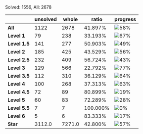 Solved: 1556, All: 2678

| |unsolved|whole|ratio|progress|
|----|----|----|----|----|
|**All**| 1122 | 2678 | 41.897%| ![58%](https://progress-bar.dev/58?title=All) |
|**Level 1**| 79 | 238 | 33.193%| ![67%](https://progress-bar.dev/67?title=Level+1++)|
|**Level 1.5**| 141 | 277 | 50.903%| ![49%](https://progress-bar.dev/49?title=Level+1.5)|
|**Level 2**| 185 | 425 | 43.529%| ![56%](https://progress-bar.dev/56?title=Level+2++)|
|**Level 2.5**| 232 | 409 | 56.724%| ![43%](https://progress-bar.dev/43?title=Level+2.5)|
|**Level 3**| 129 | 566 | 22.792%| ![77%](https://progress-bar.dev/77?title=Level+3++)|
|**Level 3.5**| 112 | 310 | 36.129%| ![64%](https://progress-bar.dev/64?title=Level+3.5)|
|**Level 4**| 100 | 268 | 37.313%| ![63%](https://progress-bar.dev/63?title=Level+4++)|
|**Level 4.5**| 72 | 89 | 80.899%| ![19%](https://progress-bar.dev/19?title=Level+4.5)|
|**Level 5**| 60 | 83 | 72.289%| ![28%](https://progress-bar.dev/28?title=Level+5++)|
|**Level 5.5**| 7 | 7 | 100.000%| ![0%](https://progress-bar.dev/0?title=Level+5.5)|
|**Level 6**| 5 | 6 | 83.333%| ![17%](https://progress-bar.dev/17?title=Level+6++)|
|**Star**|3112.0 | 7271.0 |42.800%| ![57%](https://progress-bar.dev/57?title=Star) |
